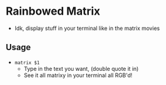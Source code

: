 # Rainbowed Matrix

- Idk, display stuff in your terminal like in the matrix movies

## Usage

- `matrix $1`
    - Type in the text you want, (double quote it in)
    - See it all matrixy in your terminal all RGB'd!
